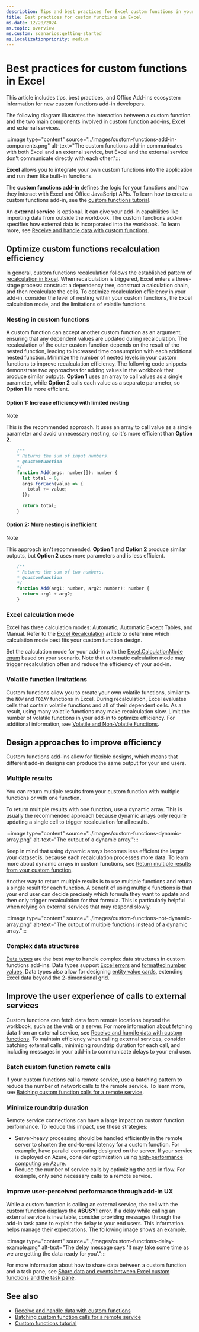```yaml
---
description: Tips and best practices for Excel custom functions in your Office Add-ins.
title: Best practices for custom functions in Excel
ms.date: 12/20/2024
ms.topic: overview
ms.custom: scenarios:getting-started
ms.localizationpriority: medium
---
```


# Best practices for custom functions in Excel

This article includes tips, best practices, and Office Add-ins ecosystem information for new custom functions add-in developers.

The following diagram illustrates the interaction between a custom function and the two main components involved in custom function add-ins, Excel and external services.

:::image type="content" source="../images/custom-functions-add-in-components.png" alt-text="The custom functions add-in communicates with both Excel and an external service, but Excel and the external service don't communicate directly with each other.":::

**Excel** allows you to integrate your own custom functions into the application and run them like built-in functions.

The **custom functions add-in** defines the logic for your functions and how they interact with Excel and Office JavaScript APIs. To learn how to create a custom functions add-in, see the [custom functions tutorial](../tutorials/excel-tutorial-create-custom-functions.md).

An **external service** is optional. It can give your add-in capabilities like importing data from outside the workbook. The custom functions add-in specifies how external data is incorporated into the workbook. To learn more, see [Receive and handle data with custom functions](custom-functions-web-reqs.md).

## Optimize custom functions recalculation efficiency

In general, custom functions recalculation follows the established pattern of [recalculation in Excel](/office/client-developer/excel/excel-recalculation). When recalculation is triggered, Excel enters a three-stage process: construct a dependency tree, construct a calculation chain, and then recalculate the cells. To optimize recalculation efficiency in your add-in, consider the level of nesting within your custom functions, the Excel calculation mode, and the limitations of volatile functions.

### Nesting in custom functions

A custom function can accept another custom function as an argument, ensuring that any dependent values are updated during recalculation. The recalculation of the outer custom function depends on the result of the nested function, leading to increased time consumption with each additional nested function. Minimize the number of nested levels in your custom functions to improve recalculation efficiency. The following code snippets demonstrate two approaches for adding values in the workbook that produce similar outputs. **Option 1** uses an array to call values as a single parameter, while **Option 2** calls each value as a separate parameter, so **Option 1** is more efficient.

#### Option 1: Increase efficiency with limited nesting

> [!NOTE]
> This is the recommended approach. It uses an array to call value as a single parameter and avoid unnecessary nesting, so it's more efficient than **Option 2**.

```js
    /**
    * Returns the sum of input numbers.
    * @customfunction
    */
    function Add(args: number[]): number {
      let total = 0;
      args.forEach(value => {
        total += value;
      });
     
      return total;
    }
```

#### Option 2: More nesting is inefficient

> [!NOTE]
> This approach isn't recommended. **Option 1** and **Option 2** produce similar outputs, but **Option 2** uses more parameters and is less efficient.

```js
    /**
    * Returns the sum of two numbers.
    * @customfunction
    */
    function Add(arg1: number, arg2: number): number {
      return arg1 + arg2;
    }
```

### Excel calculation mode

Excel has three calculation modes: Automatic, Automatic Except Tables, and Manual. Refer to the [Excel Recalculation](/office/client-developer/excel/excel-recalculation) article to determine which calculation mode best fits your custom function design.

Set the calculation mode for your add-in with the [Excel.CalculationMode enum](/javascript/api/excel/excel.calculationmode) based on your scenario. Note that automatic calculation mode may trigger recalculation often and reduce the efficiency of your add-in.

### Volatile function limitations

Custom functions allow you to create your own volatile functions, similar to the `NOW` and `TODAY` functions in Excel. During recalculation, Excel evaluates cells that contain volatile functions and all of their dependent cells. As a result, using many volatile functions may make recalculation slow. Limit the number of volatile functions in your add-in to optimize efficiency. For additional information, see [Volatile and Non-Volatile Functions](/office/client-developer/excel/excel-recalculation#volatile-and-non-volatile-functions).

## Design approaches to improve efficiency

Custom functions add-ins allow for flexible designs, which means that different add-in designs can produce the same output for your end users.

### Multiple results

You can return multiple results from your custom function with multiple functions or with one function.

To return multiple results with one function, use a dynamic array. This is usually the recommended approach because dynamic arrays only require updating a single cell to trigger recalculation for all results.

:::image type="content" source="../images/custom-functions-dynamic-array.png" alt-text="The output of a dynamic array.":::

Keep in mind that using dynamic arrays becomes less efficient the larger your dataset is, because each recalculation processes more data. To learn more about dynamic arrays in custom functions, see [Return multiple results from your custom function](custom-functions-dynamic-arrays.md).

Another way to return multiple results is to use multiple functions and return a single result for each function. A benefit of using multiple functions is that your end user can decide precisely which formula they want to update and then only trigger recalculation for that formula. This is particularly helpful when relying on external services that may respond slowly.

:::image type="content" source="../images/custom-functions-not-dynamic-array.png" alt-text="The output of multiple functions instead of a dynamic array.":::

### Complex data structures

[Data types](custom-functions-data-types-concepts.md) are the best way to handle complex data structures in custom functions add-ins. Data types support [Excel errors](custom-functions-errors.md) and [formatted number values](custom-functions-data-types-concepts.md#output-a-formatted-number-value). Data types also allow for designing [entity value cards](excel-data-types-entity-card.md), extending Excel data beyond the 2-dimensional grid.

## Improve the user experience of calls to external services

Custom functions can fetch data from remote locations beyond the workbook, such as the web or a server. For more information about fetching data from an external service, see [Receive and handle data with custom functions](custom-functions-web-reqs.md). To maintain efficiency when calling external services, consider batching external calls, minimizing roundtrip duration for each call, and including messages in your add-in to communicate delays to your end user.

### Batch custom function remote calls

If your custom functions call a remote service, use a batching pattern to reduce the number of network calls to the remote service. To learn more, see [Batching custom function calls for a remote service](custom-functions-batching.md).

### Minimize roundtrip duration

Remote service connections can have a large impact on custom function performance. To reduce this impact, use these strategies:

- Server-heavy processing should be handled efficiently in the remote server to shorten the end-to-end latency for a custom function. For example, have parallel computing designed on the server. If your service is deployed on Azure, consider optimization using [high-performance computing on Azure](/azure/architecture/topics/high-performance-computing).
- Reduce the number of service calls by optimizing the add-in flow. For example, only send necessary calls to a remote service.

### Improve user-perceived performance through add-in UX

While a custom function is calling an external service, the cell with the custom function displays the **#BUSY!** error. If a delay while calling an external service is inevitable, consider providing messages through the add-in task pane to explain the delay to your end users. This information helps manage their expectations. The following image shows an example.

:::image type="content" source="../images/custom-functions-delay-example.png" alt-text="The delay message says 'It may take some time as we are getting the data ready for you'.":::

For more information about how to share data between a custom function and a task pane, see [Share data and events between Excel custom functions and the task pane](../tutorials/share-data-and-events-between-custom-functions-and-the-task-pane-tutorial.md).

## See also

- [Receive and handle data with custom functions](custom-functions-web-reqs.md)
- [Batching custom function calls for a remote service](custom-functions-batching.md)
- [Custom functions tutorial](../tutorials/excel-tutorial-create-custom-functions.md)
